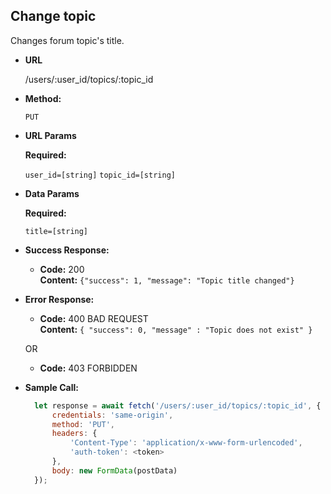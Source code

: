 **Change topic**
----
Changes forum topic's title.

* **URL**

    /users/:user_id/topics/:topic_id

* **Method:**

    `PUT`

*  **URL Params**

   **Required:**

   `user_id=[string]`
   `topic_id=[string]`

* **Data Params**

    **Required:**

   `title=[string]`

* **Success Response:**

  * **Code:** 200 <br />
    **Content:** `{"success": 1, "message": "Topic title changed"}`

* **Error Response:**

  * **Code:** 400 BAD REQUEST <br />
    **Content:** `{ "success": 0, "message" : "Topic does not exist" }`

  OR
  
  * **Code:** 403 FORBIDDEN <br />


* **Sample Call:**

  ```javascript
    let response = await fetch('/users/:user_id/topics/:topic_id', {
        credentials: 'same-origin',
        method: 'PUT',
        headers: {
            'Content-Type': 'application/x-www-form-urlencoded',
            'auth-token': <token>
        },
        body: new FormData(postData)
    });
  ```
